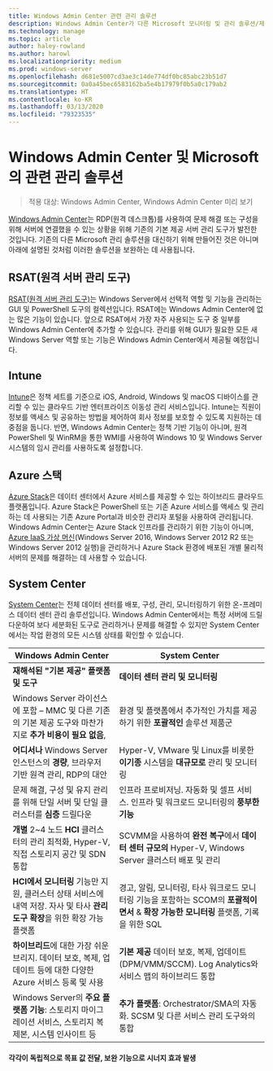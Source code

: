 ```yaml
---
title: Windows Admin Center 관련 관리 솔루션
description: Windows Admin Center가 다른 Microsoft 모니터링 및 관리 솔루션/제품(프로젝트 호노룰루)과 비교되고 이러한 제품을 보완하는 방법
ms.technology: manage
ms.topic: article
author: haley-rowland
ms.author: harowl
ms.localizationpriority: medium
ms.prod: windows-server
ms.openlocfilehash: d681e5007cd3ae3c14de774df0bc85abc23b51d7
ms.sourcegitcommit: 0a0a45bec6583162ba5e4b17979f0b5a0c179ab2
ms.translationtype: HT
ms.contentlocale: ko-KR
ms.lasthandoff: 03/13/2020
ms.locfileid: "79323535"
---
```

# <a name="windows-admin-center-and-related-management-solutions-from-microsoft"></a>Windows Admin Center 및 Microsoft의 관련 관리 솔루션

>적용 대상: Windows Admin Center, Windows Admin Center 미리 보기

[Windows Admin Center](windows-admin-center.md)는 RDP(원격 데스크톱)를 사용하여 문제 해결 또는 구성을 위해 서버에 연결했을 수 있는 상황을 위해 기존의 기본 제공 서버 관리 도구가 발전한 것입니다. 기존의 다른 Microsoft 관리 솔루션을 대신하기 위해 만들어진 것은 아니며 아래에 설명된 것처럼 이러한 솔루션을 보완하는 데 사용됩니다.

## <a name="remote-server-administration-tools-rsat"></a>RSAT(원격 서버 관리 도구)

[RSAT(원격 서버 관리 도구)](https://docs.microsoft.com/windows-server/remote/remote-server-administration-tools)는 Windows Server에서 선택적 역할 및 기능을 관리하는 GUI 및 PowerShell 도구의 컬렉션입니다. RSAT에는 Windows Admin Center에 없는 많은 기능이 있습니다. 앞으로 RSAT에서 가장 자주 사용되는 도구 중 일부를 Windows Admin Center에 추가할 수 있습니다. 관리를 위해 GUI가 필요한 모든 새 Windows Server 역할 또는 기능은 Windows Admin Center에서 제공될 예정입니다.

## <a name="intune"></a>Intune

[Intune](https://www.microsoft.com/cloud-platform/microsoft-intune)은 정책 세트를 기준으로 iOS, Android, Windows 및 macOS 디바이스를 관리할 수 있는 클라우드 기반 엔터프라이즈 이동성 관리 서비스입니다. Intune는 직원이 정보를 액세스 및 공유하는 방법을 제어하여 회사 정보를 보호할 수 있도록 지원하는 데 중점을 둡니다. 반면, Windows Admin Center는 정책 기반 기능이 아니며, 원격 PowerShell 및 WinRM을 통한 WMI를 사용하여 Windows 10 및 Windows Server 시스템의 임시 관리를 사용하도록 설정합니다.

## <a name="azure-stack"></a>Azure 스택

[Azure Stack](https://azure.microsoft.com/overview/azure-stack/)은 데이터 센터에서 Azure 서비스를 제공할 수 있는 하이브리드 클라우드 플랫폼입니다. Azure Stack은 PowerShell 또는 기존 Azure 서비스를 액세스 및 관리하는 데 사용되는 기존 Azure Portal과 비슷한 관리자 포털을 사용하여 관리됩니다. Windows Admin Center는 Azure Stack 인프라를 관리하기 위한 기능이 아니며, [Azure IaaS 가상 머신](../azure/manage-azure-vms.md)(Windows Server 2016, Windows Server 2012 R2 또는 Windows Server 2012 실행)을 관리하거나 Azure Stack 환경에 배포된 개별 물리적 서버의 문제를 해결하는 데 사용할 수 있습니다.

## <a name="system-center"></a>System Center

[System Center](https://www.microsoft.com/cloud-platform/system-center)는 전체 데이터 센터를 배포, 구성, 관리, 모니터링하기 위한 온-프레미스 데이터 센터 관리 솔루션입니다. Windows Admin Center에서는 특정 서버에 드릴다운하여 보다 세분화된 도구로 관리하거나 문제를 해결할 수 있지만 System Center에서는 작업 환경의 모든 시스템 상태를 확인할 수 있습니다.

| Windows Admin Center                 | System Center                      |
|--------------------------------------|------------------------------------|
| **재해석된 "기본 제공" 플랫폼 및 도구** | **데이터 센터 관리 및 모니터링** |
| Windows Server 라이선스에 포함 – MMC 및 다른 기존의 기본 제공 도구와 마찬가지로 **추가 비용이 필요 없음**, | 환경 및 플랫폼에서 추가적인 가치를 제공하기 위한 **포괄적인** 솔루션 제품군 |
| **어디서나** Windows Server 인스턴스의 **경량**, 브라우저 기반 원격 관리, RDP의 대안 | Hyper-V, VMware 및 Linux를 비롯한 **이기종** 시스템을 **대규모로** 관리 및 모니터링 |
|문제 해결, 구성 및 유지 관리를 위해 단일 서버 및 단일 클러스터를 **심층** 드릴다운|인프라 프로비저닝. 자동화 및 셀프 서비스. 인프라 및 워크로드 모니터링의 **풍부한 기능**|
|**개별** 2~4 노드 **HCI** 클러스터의 관리 최적화, Hyper-V, 직접 스토리지 공간 및 SDN 통합|SCVMM을 사용하여 **완전 복구**에서 **데이터 센터 규모의**  Hyper-V, Windows Server 클러스터 배포 및 관리|
|**HCI에서 모니터링** 기능만 지원, 클러스터 상태 서비스에 내역 저장. 자사 및 타사 **관리 도구 확장**을 위한 확장 가능 플랫폼|경고, 알림, 모니터링, 타사 워크로드 모니터링 기능을 포함하는 SCOM의 **포괄적이면서** & **확장 가능한 모니터링** 플랫폼, 기록을 위한 SQL|
|**하이브리드**에 대한 가장 쉬운 브리지. 데이터 보호, 복제, 업데이트 등에 대한 다양한 Azure 서비스 등록 및 사용|**기본 제공** 데이터 보호, 복제, 업데이트(DPM/VMM/SCCM). Log Analytics와 서비스 맵의 하이브리드 통합|
|Windows Server의 **주요 플랫폼 기능**: 스토리지 마이그레이션 서비스, 스토리지 복제본, 시스템 인사이트 등|**추가 플랫폼**: Orchestrator/SMA의 자동화. SCSM 및 다른 서비스 관리 도구와의 통합|

#### <a name="each-delivers-targeted-value-independently-better-together-with-complementary-capabilities"></a>각각이 독립적으로 목표 값 전달, 보완 기능으로 **시너지 효과 발생**
